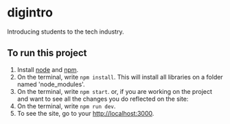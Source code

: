 # digintro
Introducing students to the tech industry.

## To run this project
1. Install [node](https://nodejs.org/) and [npm](https://www.npmjs.com/get-npm).
2. On the terminal, write `npm install`. This will install all libraries on a folder named 'node_modules'.
3. On the terminal, write `npm start`.
or, if you are working on the project and want to see all the changes you do reflected on the site:
3. On the terminal, write `npm run dev`.
4. To see the site, go to your [http://localhost:3000](http://localhost:3000).
